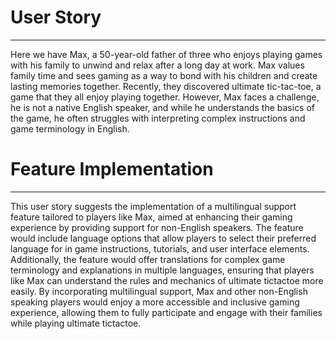 # User Story  

---
Here we have Max, a 50-year-old father of three who enjoys playing games with his family to unwind and relax after a long day at work. Max values family time and sees gaming as a way to bond with his children and create lasting memories together. Recently, they discovered ultimate tic-tac-toe, a game that they all enjoy playing together. However, Max faces a challenge, he is not a native English speaker, and while he understands the basics of the game, he often struggles with interpreting complex instructions and game terminology in English.

# Feature Implementation

---  
This user story suggests the implementation of a multilingual support feature tailored to players like Max, aimed at enhancing their gaming experience by providing support for non-English speakers. The feature would include language options that allow players to select their preferred language for in game instructions, tutorials, and user interface elements. Additionally, the feature would offer translations for complex game terminology and explanations in multiple languages, ensuring that players like Max can understand the rules and mechanics of ultimate tictactoe more easily. By incorporating multilingual support, Max and other non-English speaking players would enjoy a more accessible and inclusive gaming experience, allowing them to fully participate and engage with their families while playing ultimate tictactoe.